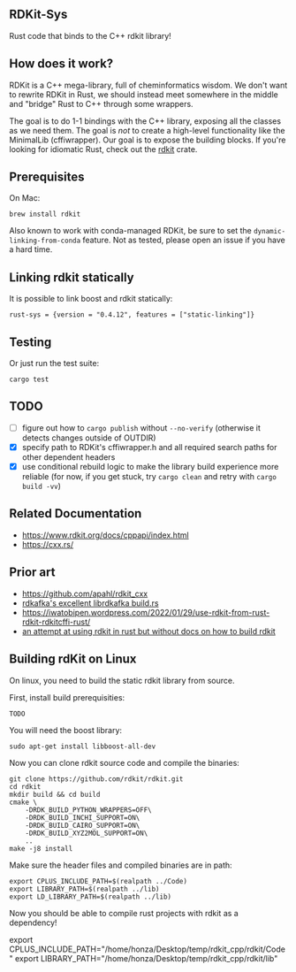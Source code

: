 RDKit-Sys
---

Rust code that binds to the C++ rdkit library!

How does it work?
---

RDKit is a C++ mega-library, full of cheminformatics wisdom. We don't want to rewrite RDKit in Rust, we should instead meet somewhere in the middle and
"bridge" Rust to C++ through some wrappers.

The goal is to do 1-1 bindings with the C++ library, exposing all the classes as we need them. The goal is _not_ to create
a high-level functionality like the MinimalLib (cffiwrapper). Our goal is to expose the building blocks. If you're looking
for idiomatic Rust, check out the [rdkit](https://crates.io/crate/rdkit) crate.

Prerequisites
---

On Mac:

    brew install rdkit

Also known to work with conda-managed RDKit, be sure to set the `dynamic-linking-from-conda` feature. Not as tested, please open an issue if you have a hard time.

Linking rdkit statically
---

It is possible to link boost and rdkit statically:

    rust-sys = {version = "0.4.12", features = ["static-linking"]}

Testing
---

Or just run the test suite:

    cargo test

TODO
---

 - [ ] figure out how to `cargo publish` without `--no-verify` (otherwise it detects changes outside of OUTDIR)
 - [X] specify path to RDKit's cffiwrapper.h and all required search paths for other dependent headers
 - [X] use conditional rebuild logic to make the library build experience more reliable (for now, if you get stuck, try `cargo clean` and retry with `cargo build -vv`)

Related Documentation
---

 - https://www.rdkit.org/docs/cppapi/index.html
 - https://cxx.rs/

Prior art
---

 - https://github.com/apahl/rdkit_cxx
 - [rdkafka's excellent librdkafka build.rs](https://github.com/fede1024/rust-rdkafka/blob/master/rdkafka-sys/build.rs)
 - https://iwatobipen.wordpress.com/2022/01/29/use-rdkit-from-rust-rdkit-rdkitcffi-rust/
 - [an attempt at using rdkit in rust but without docs on how to build rdkit](https://github.com/iwatobipen/rust_rdkit/)

Building rdKit on Linux
---

On linux, you need to build the static rdkit library from source.

First, install build prerequisities:

    TODO

You will need the boost library:

    sudo apt-get install libboost-all-dev

Now you can clone rdkit source code and compile the binaries:

    git clone https://github.com/rdkit/rdkit.git
    cd rdkit
    mkdir build && cd build
    cmake \
        -DRDK_BUILD_PYTHON_WRAPPERS=OFF\
        -DRDK_BUILD_INCHI_SUPPORT=ON\
        -DRDK_BUILD_CAIRO_SUPPORT=ON\
        -DRDK_BUILD_XYZ2MOL_SUPPORT=ON\
        ..
    make -j8 install

Make sure the header files and compiled binaries are in path:

    export CPLUS_INCLUDE_PATH=$(realpath ../Code)
    export LIBRARY_PATH=$(realpath ../lib)
    export LD_LIBRARY_PATH=$(realpath ../lib)

Now you should be able to compile rust projects with rdkit as a dependency!

export CPLUS_INCLUDE_PATH="/home/honza/Desktop/temp/rdkit_cpp/rdkit/Code"
export LIBRARY_PATH="/home/honza/Desktop/temp/rdkit_cpp/rdkit/lib"